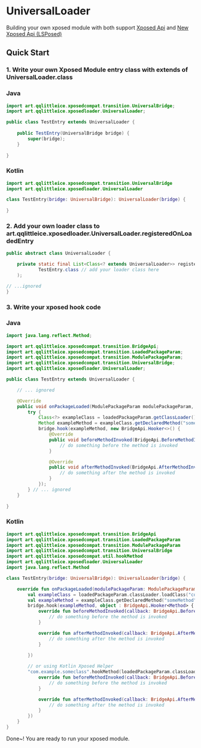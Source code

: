 # UniversalLoader
Building your own xposed module with both support [Xposed Api](https://github.com/rovo89/xposedbridge/wiki/using-the-xposed-framework-api) and [New Xposed Api (LSPosed)](https://github.com/LSPosed/LSPosed/wiki/Develop-Xposed-Modules-Using-Modern-Xposed-API)

## Quick Start

### 1. Write your own Xposed Module entry class with extends of UniversalLoader.class
### Java
```java
import art.qqlittleice.xposedcompat.transition.UniversalBridge;
import art.qqlittleice.xposedloader.UniversalLoader;

public class TestEntry extends UniversalLoader {
    
    public TestEntry(UniversalBridge bridge) {
        super(bridge);
    }
    
}
```
### Kotlin
```kotlin
import art.qqlittleice.xposedcompat.transition.UniversalBridge
import art.qqlittleice.xposedloader.UniversalLoader

class TestEntry(bridge: UniversalBridge): UniversalLoader(bridge) {
    
}
```

### 2. Add your own loader class to art.qqlittleice.xposedloader.UniversalLoader.registeredOnLoadedEntry
```java
public abstract class UniversalLoader {

    private static final List<Class<? extends UniversalLoader>> registeredOnLoadedEntry = List.of(
            TestEntry.class // add your loader class here
    );

// ...ignored
}
```

### 3. Write your xposed hook code
### Java
```java
import java.lang.reflect.Method;

import art.qqlittleice.xposedcompat.transition.BridgeApi;
import art.qqlittleice.xposedcompat.transition.LoadedPackageParam;
import art.qqlittleice.xposedcompat.transition.ModulePackageParam;
import art.qqlittleice.xposedcompat.transition.UniversalBridge;
import art.qqlittleice.xposedloader.UniversalLoader;

public class TestEntry extends UniversalLoader {

    // ... ignored

    @Override
    public void onPackageLoaded(ModulePackageParam modulePackageParam, LoadedPackageParam loadedPackageParam) {
        try {
            Class<?> exampleClass = loadedPackageParam.getClassLoader().loadClass("com.example.someclass");
            Method exampleMethod = exampleClass.getDeclaredMethod("someMethod", String.class);
            bridge.hook(exampleMethod, new BridgeApi.Hooker<>() {
                @Override
                public void beforeMethodInvoked(BridgeApi.BeforeMethodInvokedCallback<Method> callback) {
                    // do something before the method is invoked
                }

                @Override
                public void afterMethodInvoked(BridgeApi.AfterMethodInvokedCallback<Method> callback) {
                    // do something after the method is invoked
                }
            });
        } // ... ignored
    }
    
}
```
### Kotlin
```kotlin
import art.qqlittleice.xposedcompat.transition.BridgeApi
import art.qqlittleice.xposedcompat.transition.LoadedPackageParam
import art.qqlittleice.xposedcompat.transition.ModulePackageParam
import art.qqlittleice.xposedcompat.transition.UniversalBridge
import art.qqlittleice.xposedcompat.util.hookMethod
import art.qqlittleice.xposedloader.UniversalLoader
import java.lang.reflect.Method

class TestEntry(bridge: UniversalBridge): UniversalLoader(bridge) {

    override fun onPackageLoaded(modulePackageParam: ModulePackageParam, loadedPackageParam: LoadedPackageParam) {
        val exampleClass = loadedPackageParam.classLoader.loadClass("com.example.someclass")
        val exampleMethod = exampleClass.getDeclaredMethod("someMethod", String::class.java)
        bridge.hook(exampleMethod, object : BridgeApi.Hooker<Method> {
            override fun beforeMethodInvoked(callback: BridgeApi.BeforeMethodInvokedCallback<Method>) {
                // do something before the method is invoked
            }

            override fun afterMethodInvoked(callback: BridgeApi.AfterMethodInvokedCallback<Method>) {
                // do something after the method is invoked
            }

        })
        
        // or using Kotlin Xposed Helper
        "com.example.someclass".hookMethod(loadedPackageParam.classLoader, "someMethod", String::class.java, object : BridgeApi.Hooker<Method> {
            override fun beforeMethodInvoked(callback: BridgeApi.BeforeMethodInvokedCallback<Method>) {
                // do something before the method is invoked
            }

            override fun afterMethodInvoked(callback: BridgeApi.AfterMethodInvokedCallback<Method>) {
                // do something after the method is invoked
            }
        })
    }
}
```
Done~! You are ready to run your xposed module.
